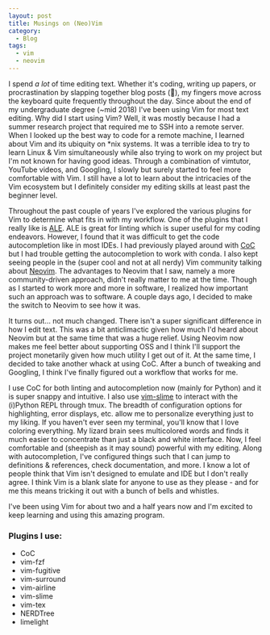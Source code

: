 ```yaml
---
layout: post
title: Musings on (Neo)Vim
category:
  - Blog
tags:
  - vim
  - neovim
---
```


I spend *a lot* of time editing text.
Whether it's coding, writing up papers, or procrastination by slapping together blog posts (🤔), my fingers move across the keyboard quite frequently throughout the day.
Since about the end of my undergraduate degree (~mid 2018) I've been using Vim for most text editing.
Why did I start using Vim?
Well, it was mostly because I had a summer research project that required me to SSH into a remote server.
When I looked up the best way to code for a remote machine, I learned about Vim and its ubiquity on \*nix systems.
It was a terrible idea to try to learn Linux & Vim simultaneously while also trying to work on my project but I'm not known for having good ideas.
Through a combination of vimtutor, YouTube videos, and Googling, I slowly but surely started to feel more comfortable with Vim.
I still have a lot to learn about the intricacies of the Vim ecosystem but I definitely consider my editing skills at least past the beginner level.

Throughout the past couple of years I've explored the various plugins for Vim to determine what fits in with my workflow.
One of the plugins that I really like is [ALE](https://github.com/dense-analysis/ale).
ALE is great for linting which is super useful for my coding endeavors.
However, I found that it was difficult to get the code autocompletion like in most IDEs.
I had previously played around with [CoC](https://github.com/neoclide/coc.nvim) but I had trouble getting the autocompletion to work with conda.
I also kept seeing people in the (super cool and not at all nerdy) Vim community talking about [Neovim](https://neovim.io/).
The advantages to Neovim that I saw, namely a more community-driven approach, didn't really matter to me at the time.
Though as I started to work more and more in software, I realized how important such an approach was to software.
A couple days ago, I decided to make the switch to Neovim to see how it was.

It turns out... not much changed. There isn't a super significant difference in how I edit text.
This was a bit anticlimactic given how much I'd heard about Neovim but at the same time that was a huge relief.
Using Neovim now makes me feel better about supporting OSS and I think I'll support the project monetarily given how much utility I get out of it.
At the same time, I decided to take another whack at using CoC.
After a bunch of tweaking and Googling, I think I've finally figured out a workflow that works for me.

I use CoC for both linting and autocompletion now (mainly for Python) and it is super snappy and intuitive.
I also use [vim-slime](https://github.com/jpalardy/vim-slime) to interact with the (i)Python REPL through tmux.
The breadth of configuration options for highlighting, error displays, etc. allow me to personalize everything just to my liking.
If you haven't ever seen my terminal, you'll know that I love coloring everything.
My lizard brain sees multicolored words and finds it much easier to concentrate than just a black and white interface.
Now, I feel comfortable and (sheepish as it may sound) powerful with my editing.
Along with autocompletion, I've configured things such that I can jump to definitions & references, check documentation, and more.
I know a lot of people think that Vim isn't designed to emulate and IDE but I don't really agree.
I think Vim is a blank slate for anyone to use as they please - and for me this means tricking it out with a bunch of bells and whistles.

I've been using Vim for about two and a half years now and I'm excited to keep learning and using this amazing program.

### Plugins I use:

* CoC
* vim-fzf
* vim-fugitive
* vim-surround
* vim-airline
* vim-slime
* vim-tex
* NERDTree
* limelight
